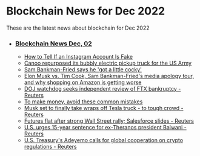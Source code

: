 # Blockchain News for Dec 2022
These are the latest news about blockchain for Dec 2022
- ### [Blockchain News Dec, 02](./02)
    - [How to Tell If an Instagram Account Is Fake](https://lifehacker.com/how-to-tell-if-an-instagram-account-is-fake-1849838074) 
    - [Canoo repurposed its bubbly electric pickup truck for the US Army](https://www.theverge.com/2022/12/1/23487797/canoo-ltv-army-electric-truck-ev) 
    - [Sam Bankman-Fried says he 'got a little cocky'](https://www.cnn.com/2022/12/01/business/sbf-interview-gma/index.html) 
    - [Elon Musk vs. Tim Cook, Sam Bankman-Fried's media apology tour, and why shopping on Amazon is getting worse](https://www.cnn.com/videos/business/2022/12/01/nightcap-sam-bankman-fried-amazon-musk-full-orig-nb.cnn) 
    - [DOJ watchdog seeks independent review of FTX bankruptcy - Reuters](https://www.reuters.com/technology/doj-watchdog-seeks-independent-review-ftx-bankruptcy-2022-12-01/) 
    - [To make money, avoid these common mistakes](https://www.cnn.com/2022/12/01/success/investing-biases-behavioral-finance/index.html) 
    - [Musk set to finally take wraps off Tesla truck - to tough crowd - Reuters](https://www.reuters.com/technology/musk-set-finally-take-wraps-off-tesla-truck-tough-crowd-2022-12-01/) 
    - [Futures flat after strong Wall Street rally; Salesforce slides - Reuters](https://www.reuters.com/markets/us/futures-flat-after-strong-wall-street-rally-salesforce-slides-2022-12-01/) 
    - [U.S. urges 15-year sentence for ex-Theranos president Balwani - Reuters](https://www.reuters.com/world/us/us-urges-15-year-sentence-ex-theranos-president-balwani-2022-12-01/) 
    - [U.S. Treasury's Adeyemo calls for global cooperation on crypto regulations - Reuters](https://www.reuters.com/technology/us-treasurys-adeyemo-calls-global-cooperation-crypto-regulations-2022-12-01/) 
